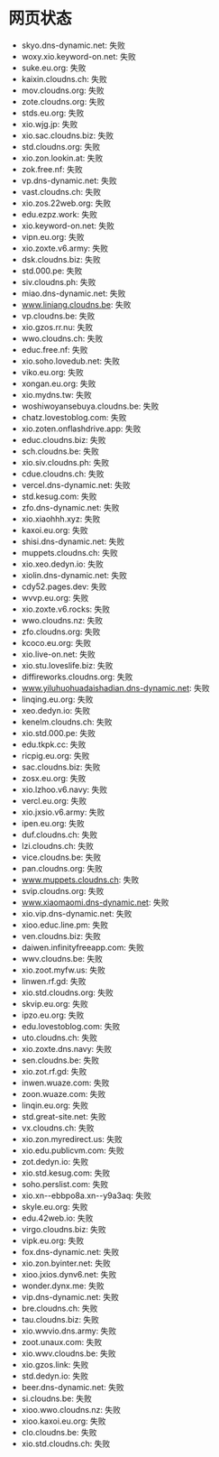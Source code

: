 # 网页状态
- skyo.dns-dynamic.net: 失败
- woxy.xio.keyword-on.net: 失败
- suke.eu.org: 失败
- kaixin.cloudns.ch: 失败
- mov.cloudns.org: 失败
- zote.cloudns.org: 失败
- stds.eu.org: 失败
- xio.wjg.jp: 失败
- xio.sac.cloudns.biz: 失败
- std.cloudns.org: 失败
- xio.zon.lookin.at: 失败
- zok.free.nf: 失败
- vp.dns-dynamic.net: 失败
- vast.cloudns.ch: 失败
- xio.zos.22web.org: 失败
- edu.ezpz.work: 失败
- xio.keyword-on.net: 失败
- vipn.eu.org: 失败
- xio.zoxte.v6.army: 失败
- dsk.cloudns.biz: 失败
- std.000.pe: 失败
- siv.cloudns.ph: 失败
- miao.dns-dynamic.net: 失败
- www.liniang.cloudns.be: 失败
- vp.cloudns.be: 失败
- xio.gzos.rr.nu: 失败
- wwo.cloudns.ch: 失败
- educ.free.nf: 失败
- xio.soho.lovedub.net: 失败
- viko.eu.org: 失败
- xongan.eu.org: 失败
- xio.mydns.tw: 失败
- woshiwoyansebuya.cloudns.be: 失败
- chatz.lovestoblog.com: 失败
- xio.zoten.onflashdrive.app: 失败
- educ.cloudns.biz: 失败
- sch.cloudns.be: 失败
- xio.siv.cloudns.ph: 失败
- cdue.cloudns.ch: 失败
- vercel.dns-dynamic.net: 失败
- std.kesug.com: 失败
- zfo.dns-dynamic.net: 失败
- xio.xiaohhh.xyz: 失败
- kaxoi.eu.org: 失败
- shisi.dns-dynamic.net: 失败
- muppets.cloudns.ch: 失败
- xio.xeo.dedyn.io: 失败
- xiolin.dns-dynamic.net: 失败
- cdy52.pages.dev: 失败
- wvvp.eu.org: 失败
- xio.zoxte.v6.rocks: 失败
- wwo.cloudns.nz: 失败
- zfo.cloudns.org: 失败
- kcoco.eu.org: 失败
- xio.live-on.net: 失败
- xio.stu.loveslife.biz: 失败
- diffireworks.cloudns.org: 失败
- www.yiluhuohuadaishadian.dns-dynamic.net: 失败
- linqing.eu.org: 失败
- xeo.dedyn.io: 失败
- kenelm.cloudns.ch: 失败
- xio.std.000.pe: 失败
- edu.tkpk.cc: 失败
- ricpig.eu.org: 失败
- sac.cloudns.biz: 失败
- zosx.eu.org: 失败
- xio.lzhoo.v6.navy: 失败
- vercl.eu.org: 失败
- xio.jxsio.v6.army: 失败
- ipen.eu.org: 失败
- duf.cloudns.ch: 失败
- lzi.cloudns.ch: 失败
- vice.cloudns.be: 失败
- pan.cloudns.org: 失败
- www.muppets.cloudns.ch: 失败
- svip.cloudns.org: 失败
- www.xiaomaomi.dns-dynamic.net: 失败
- xio.vip.dns-dynamic.net: 失败
- xioo.educ.line.pm: 失败
- ven.cloudns.biz: 失败
- daiwen.infinityfreeapp.com: 失败
- wwv.cloudns.be: 失败
- xio.zoot.myfw.us: 失败
- linwen.rf.gd: 失败
- xio.std.cloudns.org: 失败
- skvip.eu.org: 失败
- ipzo.eu.org: 失败
- edu.lovestoblog.com: 失败
- uto.cloudns.ch: 失败
- xio.zoxte.dns.navy: 失败
- sen.cloudns.be: 失败
- xio.zot.rf.gd: 失败
- inwen.wuaze.com: 失败
- zoon.wuaze.com: 失败
- linqin.eu.org: 失败
- std.great-site.net: 失败
- vx.cloudns.ch: 失败
- xio.zon.myredirect.us: 失败
- xio.edu.publicvm.com: 失败
- zot.dedyn.io: 失败
- xio.std.kesug.com: 失败
- soho.perslist.com: 失败
- xio.xn--ebbpo8a.xn--y9a3aq: 失败
- skyle.eu.org: 失败
- edu.42web.io: 失败
- virgo.cloudns.biz: 失败
- vipk.eu.org: 失败
- fox.dns-dynamic.net: 失败
- xio.zon.byinter.net: 失败
- xioo.jxios.dynv6.net: 失败
- wonder.dynx.me: 失败
- vip.dns-dynamic.net: 失败
- bre.cloudns.ch: 失败
- tau.cloudns.biz: 失败
- xio.wwvio.dns.army: 失败
- zoot.unaux.com: 失败
- xio.wwv.cloudns.be: 失败
- xio.gzos.link: 失败
- std.dedyn.io: 失败
- beer.dns-dynamic.net: 失败
- si.cloudns.be: 失败
- xioo.wwo.cloudns.nz: 失败
- xioo.kaxoi.eu.org: 失败
- clo.cloudns.be: 失败
- xio.std.cloudns.ch: 失败
